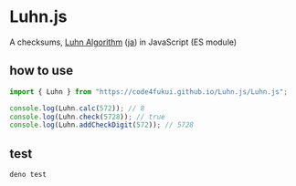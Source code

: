 # Luhn.js

A checksums, [Luhn Algorithm](https://en.wikipedia.org/wiki/Luhn_algorithm) ([ja](https://ja.wikipedia.org/wiki/Luhn%E3%82%A2%E3%83%AB%E3%82%B4%E3%83%AA%E3%82%BA%E3%83%A0)) in JavaScript (ES module)

## how to use

```js
import { Luhn } from "https://code4fukui.github.io/Luhn.js/Luhn.js";

console.log(Luhn.calc(572)); // 8
console.log(Luhn.check(5728)); // true
console.log(Luhn.addCheckDigit(572)); // 5728
```

## test

```
deno test
```
